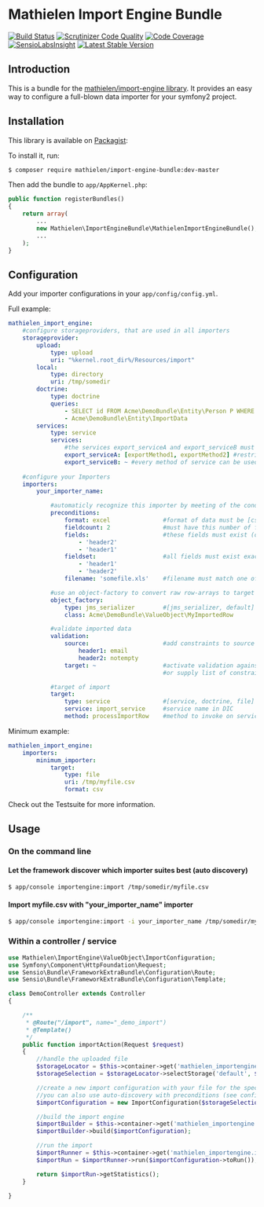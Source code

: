 Mathielen Import Engine Bundle
==========================

[![Build Status](https://travis-ci.org/mathielen/ImportEngineBundle.png?branch=master)](https://travis-ci.org/mathielen/ImportEngineBundle)
[![Scrutinizer Code Quality](https://scrutinizer-ci.com/g/mathielen/ImportEngineBundle/badges/quality-score.png?b=master)](https://scrutinizer-ci.com/g/mathielen/ImportEngineBundle/?branch=master)
[![Code Coverage](https://scrutinizer-ci.com/g/mathielen/ImportEngineBundle/badges/coverage.png?b=master)](https://scrutinizer-ci.com/g/mathielen/ImportEngineBundle/?branch=master)
[![SensioLabsInsight](https://insight.sensiolabs.com/projects/16f2af0e-9318-47f7-bd12-d3f07caf1d21/mini.png)](https://insight.sensiolabs.com/projects/16f2af0e-9318-47f7-bd12-d3f07caf1d21)
[![Latest Stable Version](https://poser.pugx.org/mathielen/import-engine-bundle/v/stable.png)](https://packagist.org/packages/mathielen/import-engine-bundle)


Introduction
------------
This is a bundle for the [mathielen/import-engine library](https://github.com/mathielen/import-engine).
It provides an easy way to configure a full-blown data importer for your symfony2 project.

Installation
------------
This library is available on [Packagist](https://packagist.org/packages/mathielen/import-engine-bundle):

To install it, run: 

```bash
$ composer require mathielen/import-engine-bundle:dev-master
```

Then add the bundle to `app/AppKernel.php`:

```php
public function registerBundles()
{
    return array(
        ...
        new Mathielen\ImportEngineBundle\MathielenImportEngineBundle(),
        ...
    );
}
```

Configuration
------------
Add your importer configurations in your `app/config/config.yml`.

Full example:
```yaml
mathielen_import_engine:
    #configure storageproviders, that are used in all importers
    storageprovider:
        upload:
            type: upload
            uri: "%kernel.root_dir%/Resources/import"
        local:
            type: directory
            uri: /tmp/somedir
        doctrine:
            type: doctrine
            queries:
                - SELECT id FROM Acme\DemoBundle\Entity\Person P WHERE P.age > 10
                - Acme\DemoBundle\Entity\ImportData
        services:
            type: service
            services:
                #the services export_serviceA and export_serviceB must be configured in DIC
                export_serviceA: [exportMethod1, exportMethod2] #restrict to specific methods of service
                export_serviceB: ~ #every method of service can be used
                 
    #configure your Importers
    importers:
        your_importer_name:

            #automaticly recognize this importer by meeting of the conditions below
            preconditions:
                format: excel               #format of data must be [csv, excel, xml]
                fieldcount: 2               #must have this number of fields
                fields:                     #these fields must exist (order is irrelevant)
                    - 'header2'
                    - 'header1'
                fieldset:                   #all fields must exist exactly this order
                    - 'header1'
                    - 'header2'
                filename: 'somefile.xls'    #filename must match one of these regular expression(s) (can be a list)

            #use an object-factory to convert raw row-arrays to target objects
            object_factory:
                type: jms_serializer        #[jms_serializer, default]
                class: Acme\DemoBundle\ValueObject\MyImportedRow

            #validate imported data
            validation:
                source:                     #add constraints to source fields
                    header1: email
                    header2: notempty
                target: ~                   #activate validation against generated object from object-factory (via annotations, xml)
                                            #or supply list of constraints like in source

            #target of import
            target:
                type: service               #[service, doctrine, file]
                service: import_service     #service name in DIC
                method: processImportRow    #method to invoke on service
```

Minimum example:
```yaml
mathielen_import_engine:
    importers:
        minimum_importer:
            target:
                type: file
                uri: /tmp/myfile.csv
                format: csv
```

Check out the Testsuite for more information.

Usage
------------

### On the command line

#### Let the framework discover which importer suites best (auto discovery) ####
```bash
$ app/console importengine:import /tmp/somedir/myfile.csv
```

#### Import myfile.csv with "your_importer_name" importer ####
```bash
$ app/console importengine:import -i your_importer_name /tmp/somedir/myfile.csv
```

### Within a controller / service

```php
use Mathielen\ImportEngine\ValueObject\ImportConfiguration;
use Symfony\Component\HttpFoundation\Request;
use Sensio\Bundle\FrameworkExtraBundle\Configuration\Route;
use Sensio\Bundle\FrameworkExtraBundle\Configuration\Template;

class DemoController extends Controller
{

    /**
     * @Route("/import", name="_demo_import")
     * @Template()
     */
    public function importAction(Request $request)
    {
        //handle the uploaded file
        $storageLocator = $this->container->get('mathielen_importengine.import.storagelocator');
        $storageSelection = $storageLocator->selectStorage('default', $request->files->getIterator()->current());

        //create a new import configuration with your file for the specified importer
        //you can also use auto-discovery with preconditions (see config above and omit 2nd parameter here)
        $importConfiguration = new ImportConfiguration($storageSelection, 'your_importer_name');

        //build the import engine
        $importBuilder = $this->container->get('mathielen_importengine.import.builder');
        $importBuilder->build($importConfiguration);

        //run the import
        $importRunner = $this->container->get('mathielen_importengine.import.runner');
        $importRun = $importRunner->run($importConfiguration->toRun());

        return $importRun->getStatistics();
    }

}
```

